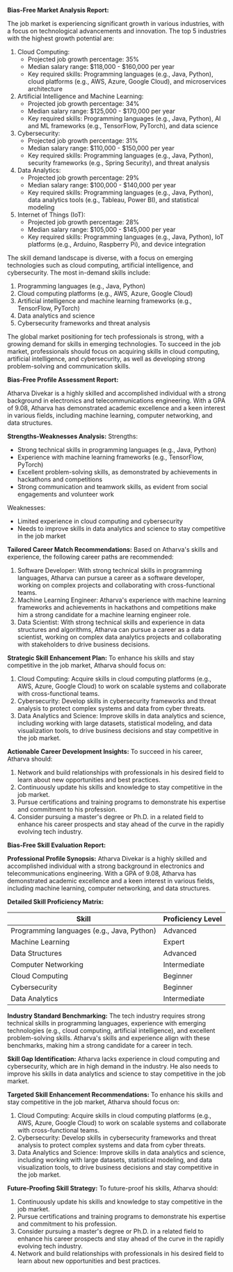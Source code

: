 **Bias-Free Market Analysis Report:**

The job market is experiencing significant growth in various industries, with a focus on technological advancements and innovation. The top 5 industries with the highest growth potential are:

1. Cloud Computing: 
   - Projected job growth percentage: 35%
   - Median salary range: $118,000 - $160,000 per year
   - Key required skills: Programming languages (e.g., Java, Python), cloud platforms (e.g., AWS, Azure, Google Cloud), and microservices architecture
2. Artificial Intelligence and Machine Learning:
   - Projected job growth percentage: 34%
   - Median salary range: $125,000 - $170,000 per year
   - Key required skills: Programming languages (e.g., Java, Python), AI and ML frameworks (e.g., TensorFlow, PyTorch), and data science
3. Cybersecurity:
   - Projected job growth percentage: 31%
   - Median salary range: $110,000 - $150,000 per year
   - Key required skills: Programming languages (e.g., Java, Python), security frameworks (e.g., Spring Security), and threat analysis
4. Data Analytics:
   - Projected job growth percentage: 29%
   - Median salary range: $100,000 - $140,000 per year
   - Key required skills: Programming languages (e.g., Java, Python), data analytics tools (e.g., Tableau, Power BI), and statistical modeling
5. Internet of Things (IoT):
   - Projected job growth percentage: 28%
   - Median salary range: $105,000 - $145,000 per year
   - Key required skills: Programming languages (e.g., Java, Python), IoT platforms (e.g., Arduino, Raspberry Pi), and device integration

The skill demand landscape is diverse, with a focus on emerging technologies such as cloud computing, artificial intelligence, and cybersecurity. The most in-demand skills include:

1. Programming languages (e.g., Java, Python)
2. Cloud computing platforms (e.g., AWS, Azure, Google Cloud)
3. Artificial intelligence and machine learning frameworks (e.g., TensorFlow, PyTorch)
4. Data analytics and science
5. Cybersecurity frameworks and threat analysis

The global market positioning for tech professionals is strong, with a growing demand for skills in emerging technologies. To succeed in the job market, professionals should focus on acquiring skills in cloud computing, artificial intelligence, and cybersecurity, as well as developing strong problem-solving and communication skills.

**Bias-Free Profile Assessment Report:**

Atharva Divekar is a highly skilled and accomplished individual with a strong background in electronics and telecommunications engineering. With a GPA of 9.08, Atharva has demonstrated academic excellence and a keen interest in various fields, including machine learning, computer networking, and data structures.

**Strengths-Weaknesses Analysis:**
Strengths:

* Strong technical skills in programming languages (e.g., Java, Python)
* Experience with machine learning frameworks (e.g., TensorFlow, PyTorch)
* Excellent problem-solving skills, as demonstrated by achievements in hackathons and competitions
* Strong communication and teamwork skills, as evident from social engagements and volunteer work

Weaknesses:

* Limited experience in cloud computing and cybersecurity
* Needs to improve skills in data analytics and science to stay competitive in the job market

**Tailored Career Match Recommendations:**
Based on Atharva's skills and experience, the following career paths are recommended:

1. Software Developer: With strong technical skills in programming languages, Atharva can pursue a career as a software developer, working on complex projects and collaborating with cross-functional teams.
2. Machine Learning Engineer: Atharva's experience with machine learning frameworks and achievements in hackathons and competitions make him a strong candidate for a machine learning engineer role.
3. Data Scientist: With strong technical skills and experience in data structures and algorithms, Atharva can pursue a career as a data scientist, working on complex data analytics projects and collaborating with stakeholders to drive business decisions.

**Strategic Skill Enhancement Plan:**
To enhance his skills and stay competitive in the job market, Atharva should focus on:

1. Cloud Computing: Acquire skills in cloud computing platforms (e.g., AWS, Azure, Google Cloud) to work on scalable systems and collaborate with cross-functional teams.
2. Cybersecurity: Develop skills in cybersecurity frameworks and threat analysis to protect complex systems and data from cyber threats.
3. Data Analytics and Science: Improve skills in data analytics and science, including working with large datasets, statistical modeling, and data visualization tools, to drive business decisions and stay competitive in the job market.

**Actionable Career Development Insights:**
To succeed in his career, Atharva should:

1. Network and build relationships with professionals in his desired field to learn about new opportunities and best practices.
2. Continuously update his skills and knowledge to stay competitive in the job market.
3. Pursue certifications and training programs to demonstrate his expertise and commitment to his profession.
4. Consider pursuing a master's degree or Ph.D. in a related field to enhance his career prospects and stay ahead of the curve in the rapidly evolving tech industry.

**Bias-Free Skill Evaluation Report:**

**Professional Profile Synopsis:**
Atharva Divekar is a highly skilled and accomplished individual with a strong background in electronics and telecommunications engineering. With a GPA of 9.08, Atharva has demonstrated academic excellence and a keen interest in various fields, including machine learning, computer networking, and data structures.

**Detailed Skill Proficiency Matrix:**

| Skill | Proficiency Level |
| --- | --- |
| Programming languages (e.g., Java, Python) | Advanced |
| Machine Learning | Expert |
| Data Structures | Advanced |
| Computer Networking | Intermediate |
| Cloud Computing | Beginner |
| Cybersecurity | Beginner |
| Data Analytics | Intermediate |

**Industry Standard Benchmarking:**
The tech industry requires strong technical skills in programming languages, experience with emerging technologies (e.g., cloud computing, artificial intelligence), and excellent problem-solving skills. Atharva's skills and experience align with these benchmarks, making him a strong candidate for a career in tech.

**Skill Gap Identification:**
Atharva lacks experience in cloud computing and cybersecurity, which are in high demand in the industry. He also needs to improve his skills in data analytics and science to stay competitive in the job market.

**Targeted Skill Enhancement Recommendations:**
To enhance his skills and stay competitive in the job market, Atharva should focus on:

1. Cloud Computing: Acquire skills in cloud computing platforms (e.g., AWS, Azure, Google Cloud) to work on scalable systems and collaborate with cross-functional teams.
2. Cybersecurity: Develop skills in cybersecurity frameworks and threat analysis to protect complex systems and data from cyber threats.
3. Data Analytics and Science: Improve skills in data analytics and science, including working with large datasets, statistical modeling, and data visualization tools, to drive business decisions and stay competitive in the job market.

**Future-Proofing Skill Strategy:**
To future-proof his skills, Atharva should:

1. Continuously update his skills and knowledge to stay competitive in the job market.
2. Pursue certifications and training programs to demonstrate his expertise and commitment to his profession.
3. Consider pursuing a master's degree or Ph.D. in a related field to enhance his career prospects and stay ahead of the curve in the rapidly evolving tech industry.
4. Network and build relationships with professionals in his desired field to learn about new opportunities and best practices.